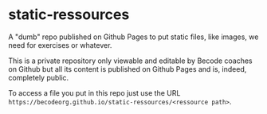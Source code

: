 # static-ressources

A "dumb" repo published on Github Pages to put static files, like images, we need for exercises or whatever.

This is a private repository only viewable and editable by Becode coaches on Github but all its content is published on Github Pages and is, indeed, completely public.

To access a file you put in this repo just use the URL `https://becodeorg.github.io/static-ressources/<ressource path>`.
